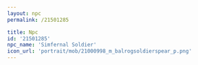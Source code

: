 ```yaml
---
layout: npc
permalink: /21501285

title: Npc
id: '21501285'
npc_name: 'Simfernal Soldier'
icon_url: 'portrait/mob/21000998_m_balrogsoldierspear_p.png'
---
```

